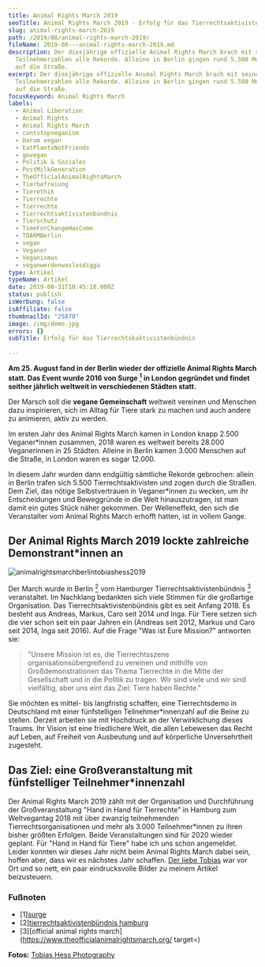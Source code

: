 ```yaml
---
title: Animal Rights March 2019
seoTitle: Animal Rights March 2019 - Erfolg für das Tierrechtsaktivistenbündnis
slug: animal-rights-march-2019
path: /2019/08/animal-rights-march-2019/
fileName: 2019-08---animal-rights-march-2019.md
description: Der diesjährige offizielle Animal Rights March brach mit seinen
  Teilnehmerzahlen alle Rekorde. Alleine in Berlin gingen rund 5.500 Menschen
  auf die Straße.
excerpt: Der diesjährige offizielle Animal Rights March brach mit seinen
  Teilnehmerzahlen alle Rekorde. Alleine in Berlin gingen rund 5.500 Menschen
  auf die Straße.
focusKeyword: Animal Rights March
labels:
  - Animal Liberation
  - Animal Rights
  - Animal Rights March
  - cantstopveganism
  - Darum vegan
  - EatPlantsNotFriends
  - govegan
  - Politik & Soziales
  - PostMilkGeneration
  - TheOfficialAnimalRightsMarch
  - Tierbefreiung
  - Tierethik
  - Tierrechte
  - Tierrechte
  - Tierrechtsaktivistenbündnis
  - Tierschutz
  - TimeForChangeHasCome
  - TOARMBerlin
  - vegan
  - Veganer
  - Veganismus
  - veganwerdenwaslosdigga
type: Artikel
typeName: Artikel
date: 2019-08-31T10:45:18.000Z
status: publish
isWerbung: false
isAffiliate: false
thumbnailId: "25870"
image: /img/demo.jpg
errors: {}
subTitle: Erfolg für das Tierrechtskaktivistenbündnis
  
---
```


**Am 25. August fand in der Berlin wieder der offizielle Animal Rights March
statt. Das Event wurde 2016 von Surge [<sup>1</sup>](#1) in London gegründet und
findet seither jährlich weltweit in verschiedenen Städten statt.**

Der Marsch soll die **vegane Gemeinschaft** weltweit vereinen und Menschen dazu
inspirieren, sich im Alltag für Tiere stark zu machen und auch andere zu
animieren, aktiv zu werden.

Im ersten Jahr des Animal Rights March kamen in London knapp 2.500
Veganer\*innen zusammen, 2018 waren es weltweit bereits 28.000 Veganerinnen in
25 Städten. Alleine in Berlin kamen 3.000 Menschen auf die Straße, in London
waren es sogar 12.000.

In diesem Jahr wurden dann endgültig sämtliche Rekorde gebrochen: allein in
Berlin trafen sich 5.500 Tierrechtsaktivisten und zogen durch die Straßen. Dem
Ziel, das nötige Selbstvertrauen in Veganer\*innen zu wecken, um ihr
Entscheidungen und Beweggründe in die Welt hinauszutragen, ist man damit ein
gutes Stück näher gekommen. Der Welleneffekt, den sich die Veranstalter vom
Animal Rights March erhofft hatten, ist in vollem Gange.

## Der Animal Rights March 2019 lockte zahlreiche Demonstrant\*innen an

![animalrightsmarchberlintobiashess2019](http://cardamonchai.com/wp-content/uploads/2019/08/animal-rights-march-2019-tobias-hess-photography-400x279.jpg "Andreas, Caro, Markus, Inga (v.l.n.r) vom Tierrechtsaktivistenbündnis Hamburg")

Der March wurde in Berlin [<sup>2</sup>](#2) vom Hamburger
Tierrechtsaktivistenbündnis [<sup>3</sup>](#3) veranstaltet. Im Nachklang
bedankten sich viele Stimmen für die großartige Organisation. Das
Tierrechtsaktivistenbündnis gibt es seit Anfang 2018. Es besteht aus Andreas,
Markus, Caro seit 2014 und Inga. Für Tiere setzen sich die vier schon seit ein
paar Jahren ein (Andreas seit 2012, Markus und Caro seit 2014, Inga seit 2016).
Auf die Frage "Was ist Eure Mission?" antworten sie:

> "Unsere Mission ist es, die Tierrechtsszene organisationsübergreifend zu
> vereinen und mithilfe von Großdemonstrationen das Thema Tierrechte in die
> Mitte der Gesellschaft und in die Politik zu tragen. Wir sind viele und wir
> sind vielfältig, aber uns eint das Ziel: Tiere haben Rechte."

Sie möchten es mittel- bis langfristig schaffen, eine Tierrechtsdemo in
Deutschland mit einer fünfstelligen Teilnehmer\*innenzahl auf die Beine zu
stellen. Derzeit arbeiten sie mit Hochdruck an der Verwirklichung dieses Traums.
Ihr Vision ist eine friedlichere Welt, die allen Lebewesen das Recht auf Leben,
auf Freiheit von Ausbeutung und auf körperliche Unversehrtheit zugesteht.

## Das Ziel: eine Großveranstaltung mit fünfstelliger Teilnehmer\*innenzahl

Der Animal Rights March 2019 zählt mit der Organisation und Durchführung der
Großveranstaltung "Hand in Hand für Tierrechte" in Hamburg zum Weltvegantag 2018
mit über zwanzig teilnehmenden Tierrechtsorganisationen und mehr als 3.000
Teilnehmer\*innen zu ihren bisher größten Erfolgen. Beide Veranstaltungen sind
für 2020 wieder geplant. Für "Hand in Hand für Tiere" habe ich uns schon
angemeldet. Leider konnten wir dieses Jahr nicht beim Animal Rights March dabei
sein, hoffen aber, dass wir es nächstes Jahr schaffen.
[Der liebe Tobias](/2019/08/vegan-models-so-ticken-veganerinnen/) war vor Ort
und so nett, ein paar eindrucksvolle Bilder zu meinem Artikel beizusteuern.

### Fußnoten

- [1][surge](https://surgeactivism.org/theofficialanimalrightsmarch)
- [2][tierrechtsaktivistenbündnis hamburg](https://animalrightsmarchgermany.de/)
- [3][official animal rights march](https://www.theofficialanimalrightsmarch.org/
  target=)

**Fotos:** [Tobias Hess Photography](https://tobiashess-photography.com)

  